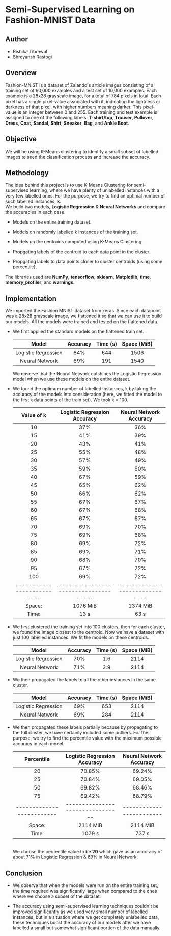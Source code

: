 # Semi-Supervised Learning on Fashion-MNIST Data

## Author
- Rishika Tibrewal
- Shreyansh Rastogi

## Overview

Fashion-MNIST is a dataset of Zalando's article images consisting of a
training set of 60,000 examples and a test set of 10,000 examples. Each
example is a 28x28 grayscale image, for a total of 784 pixels in total.
Each pixel has a single pixel-value associated with it, indicating the
lightness or darkness of that pixel, with higher numbers meaning darker.
This pixel-value is an integer between 0 and 255. Each training and test
example is assigned to one of the following labels: **T-shirt/top**,
**Trouser**, **Pullover**, **Dress**, **Coat**, **Sandal**, **Shirt**,
**Sneaker**, **Bag**, and **Ankle Boot**.

## Objective

We will be using K-Means clustering to identify a small subset of
labelled images to seed the classification process and increase the
accuracy.

## Methodology

The idea behind this project is to use K-Means Clustering for
semi-supervised learning, where we have plenty of unlabelled instances
with a very few labelled ones. For the purpose, we try to find an
optimal number of such labelled instances, **k**.\
We build two models, **Logistic Regression** & **Neural Networks** and
compare the accuracies in each case.

-   Models on the entire training dataset.

-   Models on randomly labelled k instances of the training set.

-   Models on the centroids computed using K-Means Clustering.

-   Propgating labels of the centroid to each data point in the cluster.

-   Propgating labels to data points closer to cluster centroids (using
    some percentile).

The libraries used are **NumPy**, **tensorflow**, **sklearn**,
**Matplotlib**, **time**, **memory_profiler**, and **warnings**.

## Implementation

We imported the Fashion MNIST dataset from keras. Since each datapoint
was a 28x28 grayscale image, we flattened it so that we can use it to
build our models. All the models were trained and tested on the
flattened data.

-   We first applied the standard models on the flattened train set.

     |      Model          |   Accuracy   |   Time (s)   |    Space (MiB)
     |:-------------------:|:------------:|:------------:|:---------------:
     | Logistic Regression |     84%      |     644      |      1506
     |   Neural Network    |     89%      |     191      |      1540

    We observe that the Neural Network outshines the Logistic Regression
    model when we use these models on the entire dataset.

-   We found the optimum number of labelled instances, k by taking
    the accuracy of the models into consideration (here, we fitted the
    model to the first k data points of the train set). We took k =
    100.

    |       Value of k         |   **Logistic Regression Accuracy**  |  **Neural Network Accuracy**
    |:------------------------:|:-----------------------------------:|:-------------------------------:
    |            10            |     37%                             |     36%
    |            15            |     41%                             |     39%
    |            20            |     43%                             |     41%
    |            25            |     55%                             |     48%
    |            30            |     57%                             |     49%
    |            35            |     59%                             |     60%
    |            40            |     67%                             |     59%
    |            45            |     65%                             |     62%
    |            50            |     66%                             |     62%
    |            55            |     67%                             |     67%
    |            60            |     67%                             |     68%
    |            65            |     67%                             |     67%
    |            70            |     69%                             |     70%
    |            75            |     69%                             |     68%
    |            80            |     69%                             |     72%
    |            85            |     69%                             |     71%
    |            90            |     68%                             |     70%
    |            95            |     67%                             |     72%
    |            100           |     69%                             |     72%
    |--------------------------|-------------------------------------|------------------------------
    |    Space:                |    1076 MiB                         |     1374 MiB
    |    Time:                 |    13 s                             |     63 s
    

-   We first clustered the training set into 100 clusters, then for each
    cluster, we found the image closest to the centroid. Now we have a
    dataset with just 100 labelled instances. We fit the models on these
    centroids.
    
     |       Model         |    Accuracy  |    Time (s)  |    Space (MiB)
     |:-------------------:|:------------:|:------------:|:---------------:
     | Logistic Regression |     70%      |     1.6      |      2114
     |   Neural Network    |     71%      |     3.9      |      2114

-   We then propagated the labels to all the other instances in the same
    cluster.

     |        Model        |   Accuracy   |   Time (s)   |  Space (MiB)
     |:-------------------:|:------------:|:------------:|:---------------:
     | Logistic Regression |     69%      |     653      |      2114
     |   Neural Network    |     69%      |     284      |      2114

-   We then propagated these labels partially because by propagating to
    the full cluster, we have certainly included some outliers. For the
    purpose, we try to find the percentile value with the maximum
    possible accuracy in each model.

    
     |     Percentile          |  Logistic Regression Accuracy  | Neural Network Accuracy
     |:-----------------------:|:------------------------------:|:----------------------:
     |           20            |    70.85%                      |    69.24%
     |           25            |    70.84%                      |    69.05%
     |           50            |    69.82%                      |    68.46%
     |           75            |    69.42%                      |    68.79%
     |-------------------------|--------------------------------|------------------------
     |        Space:           |    2114 MiB                    |    2114 MiB 
     |        Time:            |    1079 s                      |    737 s

     


    \
    We choose the percentile value to be **20** which gave us an
    accuracy of about 71% in Logistic Regression & 69% in Neural
    Network.

## Conclusion

-   We observe that when the models were run on the entire training set,
    the time required was significantly large when compared to the ones
    where we choose a subset of the dataset.

-   The accuracy using semi-supervised learning techniques couldn't be
    improved significantly as we used very small number of labelled
    instances, but in a situation where we get completely unlabelled
    data, these techniques boost the accuracy of our models after we
    have labelled a small but somewhat significant portion of the data
    manually.
